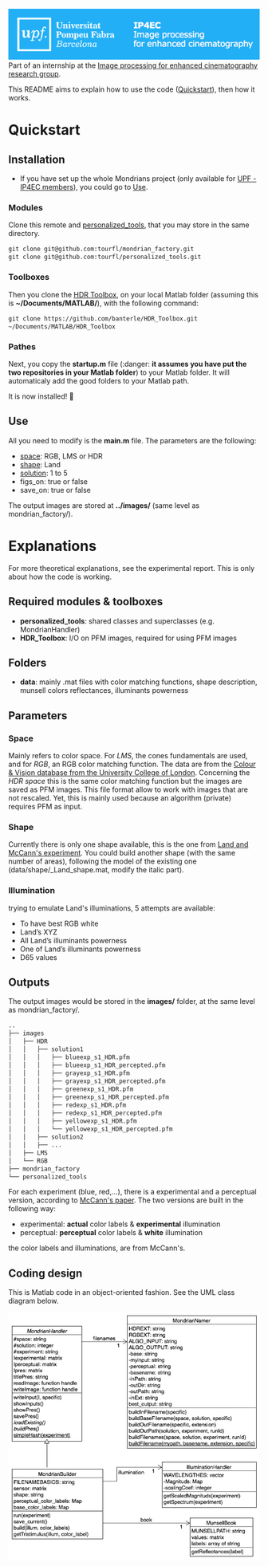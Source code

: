 ![IP4EC](doc/ip4ec.png)  
Part of an internship at the [Image processing for enhanced cinematography research group](http://ip4ec.upf.edu).

This README aims to explain how to use the code \([Quickstart](#quickstart)\), then how it works.

# Quickstart

## Installation

- If you have set up the whole Mondrians project (only available for [UPF - IP4EC members](http://ip4ec.upf.edu)), you could go to [Use](#use).

### Modules
Clone this remote and [personalized_tools](https://github.com/tourfl/personalized_tools), that you may store in the same directory.

```
git clone git@github.com:tourfl/mondrian_factory.git  
git clone git@github.com:tourfl/personalized_tools.git
```

### Toolboxes

Then you clone the [HDR Toolbox](https://github.com/banterle/HDR_Toolbox), on your local Matlab folder (assuming this is **~/Documents/MATLAB/**), with the following command:

```
git clone https://github.com/banterle/HDR_Toolbox.git ~/Documents/MATLAB/HDR_Toolbox
```

### Pathes
Next, you copy the **startup.m** file (:danger: **it assumes you have put the two repositories in your Matlab folder**) to your Matlab folder. It will automaticaly add the good folders to your Matlab path.

It is now installed! :camel:

## Use

All you need to modify is the **main.m** file. The parameters are the following:

- [space](#space): RGB, LMS or HDR
- [shape](#shape): Land
- [solution](#illumination): 1 to 5
- figs_on: true or false
- save_on: true or false

The output images are stored at **../images/** (same level as mondrian_factory/).

# Explanations

For more theoretical explanations, see the experimental report. This is only about how the code is working.

## Required modules & toolboxes

- **personalized\_tools**: shared classes and superclasses (e.g. MondrianHandler)
- **HDR\_Toolbox**: I/O on PFM images, required for using PFM images

## Folders

- **data**: mainly .mat files with color matching functions, shape description, munsell colors reflectances, illuminants powerness

## Parameters

### Space
Mainly refers to color space. For _LMS_, the cones fundamentals are used, and for _RGB_, an RGB color matching function. The data are from the [Colour & Vision database from the University College of London](http://www.cvrl.org).
Concerning the _HDR space_ this is the same color matching function but the images are saved as PFM images. This file format allow to work with images that are not rescaled. Yet, this is mainly used because an algorithm (private) requires PFM as input.

### Shape
Currently there is only one shape available, this is the one from [Land and McCann's experiment](http://www.mccannimaging.com/Retinex/Publications_files/77LandSciAm.pdf).
You could build another shape (with the same number of areas), following the model of the existing one (data/shape/_Land_shape.mat, modify the italic part).

### Illumination
trying to emulate Land's illuminations, 5 attempts are available:

- To have best RGB white
- Land’s XYZ
- All Land’s illuminants powerness
- One of Land’s illuminants powerness
- D65 values

## Outputs

The output images would be stored in the **images/** folder, at the same level as mondrian_factory/.

```
..  
├── images  
│   ├── HDR  
│   │   ├── solution1  
│   │   │   ├── blueexp_s1_HDR.pfm  
│   │   │   ├── blueexp_s1_HDR_percepted.pfm  
│   │   │   ├── grayexp_s1_HDR.pfm  
│   │   │   ├── grayexp_s1_HDR_percepted.pfm  
│   │   │   ├── greenexp_s1_HDR.pfm  
│   │   │   ├── greenexp_s1_HDR_percepted.pfm  
│   │   │   ├── redexp_s1_HDR.pfm  
│   │   │   ├── redexp_s1_HDR_percepted.pfm  
│   │   │   ├── yellowexp_s1_HDR.pfm  
│   │   │   └── yellowexp_s1_HDR_percepted.pfm  
│   │   ├── solution2  
│   │   ├── ...  
│   ├── LMS  
│   └── RGB  
├── mondrian_factory  
└── personalized_tools  
```

For each experiment (blue, red,...), there is a experimental and a perceptual version, according to [McCann's paper](http://www.mcimg.us/Color/Color_Mondrians_files/76MMT%20VisRes.pdf).
The two versions are built in the following way:

- experimental: **actual** color labels & **experimental** illumination
- perceptual: **perceptual** color labels & **white** illumination

the color labels and illuminations, are from McCann's.

## Coding design

This is Matlab code in an object-oriented fashion. See the UML class diagram below.

![UML Class Diagram](doc/factory_classes.png)
